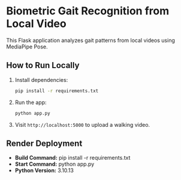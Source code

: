 # Biometric Gait Recognition from Local Video

This Flask application analyzes gait patterns from local videos using MediaPipe Pose.

## How to Run Locally
1. Install dependencies:
   ```bash
   pip install -r requirements.txt
   ```
2. Run the app:
   ```bash
   python app.py
   ```
3. Visit `http://localhost:5000` to upload a walking video.

## Render Deployment
- **Build Command:** pip install -r requirements.txt
- **Start Command:** python app.py
- **Python Version:** 3.10.13
